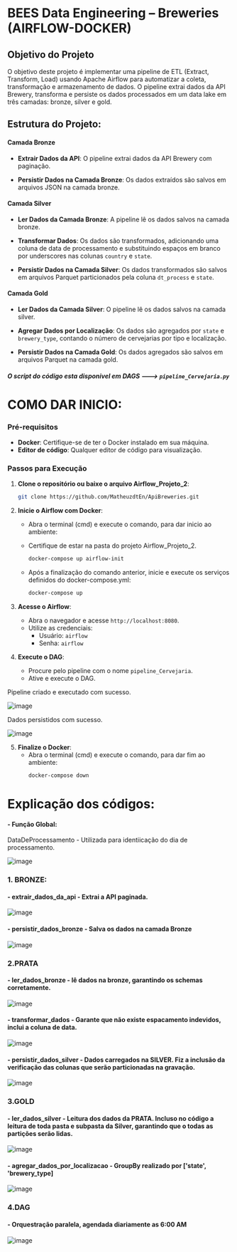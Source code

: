 # BEES Data Engineering – Breweries (AIRFLOW-DOCKER)

## Objetivo do Projeto

O objetivo deste projeto é implementar uma pipeline de ETL (Extract, Transform, Load) usando Apache Airflow para automatizar a coleta, transformação e armazenamento de dados. O pipeline extrai dados da API Brewery, transforma e persiste os dados processados em um data lake em três camadas: bronze, silver e gold.

## Estrutura do Projeto:

#### Camada Bronze
- **Extrair Dados da API**: O pipeline extrai dados da API Brewery com paginação.

- **Persistir Dados na Camada Bronze**: Os dados extraídos são salvos em arquivos JSON na camada bronze.

#### Camada Silver
- **Ler Dados da Camada Bronze**: A pipeline lê os dados salvos na camada bronze.

- **Transformar Dados**: Os dados são transformados, adicionando uma coluna de data de processamento e substituindo espaços em branco por underscores nas colunas `country` e `state`.

- **Persistir Dados na Camada Silver**: Os dados transformados são salvos em arquivos Parquet particionados pela coluna `dt_process` e `state`.

#### Camada Gold
- **Ler Dados da Camada Silver**: O pipeline lê os dados salvos na camada silver.

- **Agregar Dados por Localização**: Os dados são agregados por `state` e `brewery_type`, contando o número de cervejarias por tipo e localização.

- **Persistir Dados na Camada Gold**: Os dados agregados são salvos em arquivos Parquet na camada gold.


##### O script do código esta disponivel em DAGS ---> `pipeline_Cervejaria.py`

# COMO DAR INICIO:



### Pré-requisitos

- **Docker**: Certifique-se de ter o Docker instalado em sua máquina.
- **Editor de código**: Qualquer editor de código para visualização.
### Passos para Execução

1. **Clone o repositório ou baixe o arquivo Airflow_Projeto_2**:
    ```sh
    git clone https://github.com/MatheuzdtEn/ApiBreweries.git
    
    ```
2. **Inicie o Airflow com Docker**:
    - Abra o terminal (cmd) e execute o comando, para dar inicio ao ambiente:
      
    - Certifique de estar na pasta do projeto Airflow_Projeto_2.
      ```sh
      docker-compose up airflow-init
      ```
    - Após a finalização do comando anterior, inicie e execute os serviços definidos do docker-compose.yml:
      ```sh
      docker-compose up
      ```

3. **Acesse o Airflow**:
    - Abra o navegador e acesse `http://localhost:8080`.
    - Utilize as credenciais:
        - Usuário: `airflow`
        - Senha: `airflow`

4. **Execute o DAG**:
    - Procure pelo pipeline com o nome `pipeline_Cervejaria`.
    - Ative e execute o DAG.
      
Pipeline criado e executado com sucesso.

![image](https://github.com/MatheuzdtEn/ApiBreweries/assets/106482156/ca7b8580-88de-40e3-9531-1da3e4352644)



Dados persistidos com sucesso.

![image](https://github.com/MatheuzdtEn/ApiBreweries/assets/106482156/db01f00c-478d-49bb-95e9-b7aa657a5f71)




5. **Finalize o Docker**:
    - Abra o terminal (cmd) e execute o comando, para dar fim ao ambiente:
      ```sh
      docker-compose down
      ```

# Explicação dos códigos:

#### - Função Global:
DataDeProcessamento - Utilizada para identiicação do dia de processamento.

![image](https://github.com/MatheuzdtEn/ApiBreweries/assets/106482156/193946e6-3ba0-455c-b898-64142b57d96e)


### 1. BRONZE:
#### - extrair_dados_da_api - Extrai a API paginada.
![image](https://github.com/MatheuzdtEn/ApiBreweries/assets/106482156/3c0d61b1-073c-41e4-8e51-58e844feef25)


#### - persistir_dados_bronze - Salva os dados na camada Bronze
![image](https://github.com/MatheuzdtEn/ApiBreweries/assets/106482156/02c42115-a8da-440f-b043-ead5682a6d51)

### 2.PRATA
#### - ler_dados_bronze - lê dados na bronze, garantindo os schemas corretamente.

![image](https://github.com/MatheuzdtEn/ApiBreweries/assets/106482156/7e215326-9c6e-45a1-80ab-00365eab8708)

#### - transformar_dados - Garante que não existe espacamento indevidos, inclui a coluna de data.
![image](https://github.com/MatheuzdtEn/ApiBreweries/assets/106482156/d84f79f0-f8ae-47be-ba1d-b219376bc195)

#### - persistir_dados_silver - Dados carregados na SILVER. Fiz a inclusão da verificação das colunas que serão particionadas na gravação.
![image](https://github.com/MatheuzdtEn/ApiBreweries/assets/106482156/a7cb69e4-84bd-4ee1-be8d-841e29a57196)

### 3.GOLD
#### - ler_dados_silver - Leitura dos dados da PRATA. Incluso no código a leitura de toda pasta e subpasta da Silver, garantindo que o todas as partições serão lidas.
![image](https://github.com/MatheuzdtEn/ApiBreweries/assets/106482156/1e055eed-927c-4165-b925-3e40f9a2e3fa)

#### - agregar_dados_por_localizacao - GroupBy realizado por ['state', 'brewery_type]
![image](https://github.com/MatheuzdtEn/ApiBreweries/assets/106482156/5c04c02e-7257-43d1-8d39-f9930971f719)

### 4.DAG 
#### - Orquestração paralela, agendada diariamente as 6:00 AM
![image](https://github.com/MatheuzdtEn/ApiBreweries/assets/106482156/016c5347-3ca5-4bdf-b42d-c2a61e316d9b)







   


